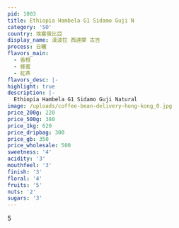 ```yaml
---
pid: 1003
title: Ethiopia Hambela G1 Sidamo Guji N
category: 'SO'
country: 埃塞俄比亞
display_name: 漢波拉 西達摩 古吉
process: 日曬
flavors_main:
  - 香橙
  - 蜂蜜
  - 紅茶
flavors_desc: |-
highlight: true
description: |-
  Ethiopia Hambela G1 Sidamo Guji Natural
image: /uploads/coffee-bean-delivery-hong-kong_0.jpg
price_200g: 220
price_500g: 380
price_1kg: 620
price_dripbag: 300
price_gb: 350
price_wholesale: 500
sweetness: '4'
acidity: '3'
mouthfeel: '3'
finish: '3'
floral: '4'
fruits: '5'
nuts: '2'
sugars: '3'
---
```


5
